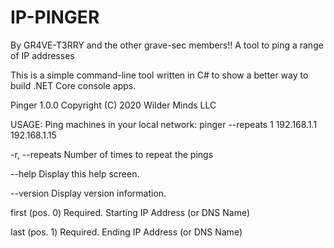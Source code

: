 # IP-PINGER

By GR4VE-T3RRY and the other grave-sec members!! A tool to ping a range of IP addresses

This is a simple command-line tool written in C# to show a better way to build .NET Core console apps.

Pinger 1.0.0
Copyright (C) 2020 Wilder Minds LLC

USAGE:
Ping machines in your local network:
  pinger --repeats 1 192.168.1.1 192.168.1.15

  -r, --repeats     Number of times to repeat the pings

  --help            Display this help screen.

  --version         Display version information.

  first (pos. 0)    Required. Starting IP Address (or DNS Name)

  last (pos. 1)     Required. Ending IP Address (or DNS Name)
